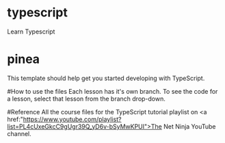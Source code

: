 # typescript
Learn Typescript 
# pinea

This template should help get you started developing with TypeScript.

#How to use the files
Each lesson has it's own branch. To see the code for a lesson, select that lesson from the branch drop-down.

#Reference
All the course files for the TypeScript tutorial playlist on <a href:"https://www.youtube.com/playlist?list=PL4cUxeGkcC9gUgr39Q_yD6v-bSyMwKPUI">The Net Ninja YouTube channel</a>.
